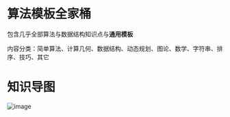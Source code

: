 # 算法模板全家桶

包含几乎全部算法与数据结构知识点与**通用模板**

内容分类：简单算法、计算几何、数据结构、动态规划、图论、数学、字符串、排序、技巧、其它

# 知识导图

![image](https://github.com/ZY16263646566679/Templates/assets/118327380/fe4a57b8-ebe8-4cfb-9881-229568c3f1eb)
